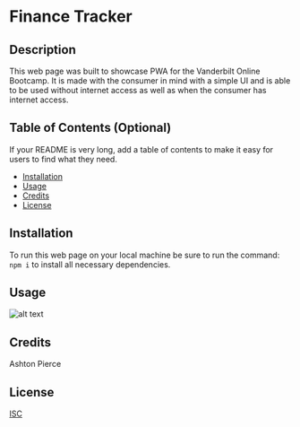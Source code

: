 # Finance Tracker

## Description 

This web page was built to showcase PWA for the Vanderbilt Online Bootcamp. It is made with the consumer in mind with a simple UI and is able to be used without internet access as well as when the consumer has internet access.

## Table of Contents (Optional)

If your README is very long, add a table of contents to make it easy for users to find what they need.

* [Installation](#installation)
* [Usage](#usage)
* [Credits](#credits)
* [License](#license)


## Installation

To run this web page on your local machine be sure to run the command: ```npm i``` to install all necessary dependencies.


## Usage 

![alt text](https://github.com/dakotapierce26/Finance-Tracker/blob/master/Develop/walkthrough%20video/Walkthrough.gif)


## Credits

Ashton Pierce


## License

[ISC](https://choosealicense.com/licenses/isc/)

